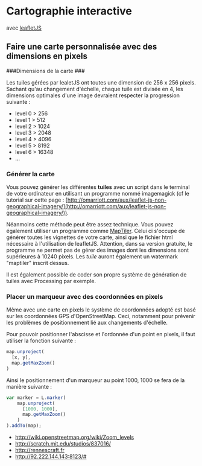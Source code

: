 # Cartographie interactive #

avec [leafletJS](http://leafletjs.com)

## Faire une carte personnalisée avec des dimensions en pixels ##

###Dimensions de la carte ###

Les tuiles gérées par lealetJS ont toutes une dimension de 256 x 256 pixels. Sachant qu'au changement d'échelle, chaque tuile est divisée en 4, les dimensions optimales d'une image devraient respecter la progression suivante :

- level 0 > 256
- level 1 > 512
- level 2 > 1024
- level 3 > 2048
- level 4 > 4096
- level 5 > 8192
- level 6 > 16348
- …

### Générer la carte ###

Vous pouvez générer les différentes **tuiles** avec un script dans le terminal de votre ordinateur en utilisant un programme nommé imagemagick (cf le tutorial sur cette page : [http://omarriott.com/aux/leaflet-js-non-geographical-imagery/](http://omarriott.com/aux/leaflet-js-non-geographical-imagery/)).

Néanmoins cette méthode peut être assez technique. Vous pouvez également utiliser un programme comme [MapTiler](http://www.maptiler.org). Celui ci s'occupe de générer toutes les vignettes de votre carte, ainsi que le fichier html nécessaire à l'utilisation de leafletJS. Attention, dans sa version gratuite, le programme ne permet pas de gérer des images dont les dimensions sont supérieures à 10240 pixels. Les *tuile* auront également un watermark "maptiler" inscrit dessus.

Il est également possible de coder son propre système de génération de tuiles avec Processing par exemple.


### Placer un marqueur avec des coordonnées en pixels ###

Même avec une carte en pixels le système de coordonnées adopté est basé sur les coordonnées GPS d'OpenStreetMap. Ceci, notamment pour prévenir les problèmes de positionnement lié aux changements d'échelle.

Pour pouvoir positionner l'abscisse et l'ordonnée d'un point en pixels, il faut utiliser la fonction suivante :

```js
map.unproject(
  [x, y],
  map.getMaxZoom()
)

```

Ainsi le positionnement d'un marqueur au point 1000, 1000 se fera de la manière suivante :

```js
var marker = L.marker(
    map.unproject(
      [1000, 1000],
      map.getMaxZoom()
    )
).addTo(map);
```

- http://wiki.openstreetmap.org/wiki/Zoom_levels
- http://scratch.mit.edu/studios/837016/
- http://rennescraft.fr
- http://92.222.144.143:8123/#
